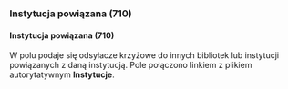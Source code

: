 ### Instytucja powiązana (710)

#### Instytucja powiązana (710)
W polu podaje się odsyłacze krzyżowe do innych bibliotek lub instytucji powiązanych z daną instytucją. Pole połączono linkiem z plikiem autorytatywnym **Instytucje**.
